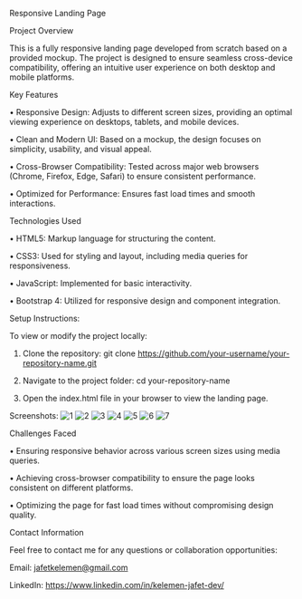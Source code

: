 Responsive Landing Page

Project Overview

This is a fully responsive landing page developed from scratch based on a provided mockup. The project is designed to ensure seamless cross-device compatibility, offering an intuitive user experience on both desktop and mobile platforms.

Key Features

• Responsive Design: Adjusts to different screen sizes, providing an optimal viewing experience on desktops, tablets, and mobile devices.

• Clean and Modern UI: Based on a mockup, the design focuses on simplicity, usability, and visual appeal.

• Cross-Browser Compatibility: Tested across major web browsers (Chrome, Firefox, Edge, Safari) to ensure consistent performance.

• Optimized for Performance: Ensures fast load times and smooth interactions.

Technologies Used

• HTML5: Markup language for structuring the content.

• CSS3: Used for styling and layout, including media queries for responsiveness.

• JavaScript: Implemented for basic interactivity.

• Bootstrap 4: Utilized for responsive design and component integration.


Setup Instructions:

To view or modify the project locally:
1. Clone the repository:
  git clone https://github.com/your-username/your-repository-name.git

2. Navigate to the project folder:
  cd your-repository-name

3. Open the index.html file in your browser to view the landing page.

Screenshots:
![1](https://github.com/user-attachments/assets/b0ed455c-a12d-4dfa-8652-f5808885b476)
![2](https://github.com/user-attachments/assets/0bdb7e76-bb30-4ef3-94c6-11afeab440c2)
![3](https://github.com/user-attachments/assets/f4d1863b-6f19-4acb-aceb-2b5da256a426)
![4](https://github.com/user-attachments/assets/44bcdfa5-4374-4be4-9467-8805ec4f865b)
![5](https://github.com/user-attachments/assets/c613a1fc-9668-423c-82b7-1d8f23ebe95c)
![6](https://github.com/user-attachments/assets/ca93a84b-e15c-4955-b9bb-e6386ebf04f0)
![7](https://github.com/user-attachments/assets/dde2d537-bf1c-4fc0-8fea-2d8cee7b3e5c)

Challenges Faced

• Ensuring responsive behavior across various screen sizes using media queries.

• Achieving cross-browser compatibility to ensure the page looks consistent on different platforms.

• Optimizing the page for fast load times without compromising design quality.

Contact Information

Feel free to contact me for any questions or collaboration opportunities:

Email: jafetkelemen@gmail.com

LinkedIn: https://www.linkedin.com/in/kelemen-jafet-dev/